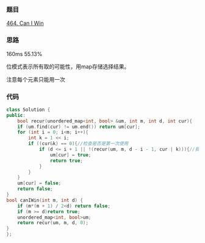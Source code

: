 ### 题目
[464. Can I Win](https://leetcode-cn.com/problems/can-i-win/submissions/)
### 思路
160ms 55.13%

位模式表示所有取的可能性，用map存储选择结果。

注意每个元素只能用一次
### 代码
```c++
class Solution {
public:
    bool recur(unordered_map<int, bool> &um, int m, int d, int cur){
	if (um.find(cur) != um.end()) return um[cur];
	for (int i = 0; i<m; i++){
		int k = 1 << i;
		if ((cur&k) == 0){//检查是否是第一次使用
			if (d <= i + 1 || !(recur(um, m, d - i - 1, cur | k))){//我选择最后一次或者他选择错误
				um[cur] = true;
				return true;
			}
		}
	}
	um[cur] = false;
	return false;
}
bool canIWin(int m, int d) {
	if (m*(m + 1) / 2<d) return false;
	if (m >= d)return true;
	unordered_map<int, bool>um;
	return recur(um, m, d, 0);
}
};
```
